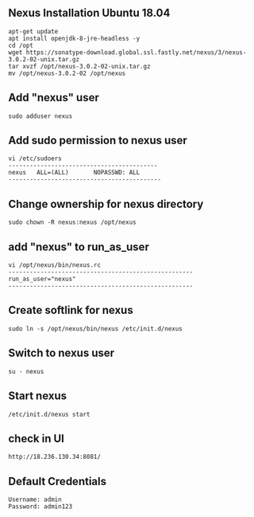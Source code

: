 ## Nexus Installation Ubuntu 18.04
    apt-get update  
    apt install openjdk-8-jre-headless -y
    cd /opt
    wget https://sonatype-download.global.ssl.fastly.net/nexus/3/nexus-3.0.2-02-unix.tar.gz
    tar xvzf /opt/nexus-3.0.2-02-unix.tar.gz
    mv /opt/nexus-3.0.2-02 /opt/nexus
## Add "nexus" user
    sudo adduser nexus  
## Add sudo permission to nexus user
    vi /etc/sudoers
    ------------------------------------------
    nexus   ALL=(ALL)       NOPASSWD: ALL
    -------------------------------------------
## Change ownership for nexus directory
    sudo chown -R nexus:nexus /opt/nexus
## add "nexus" to run_as_user
    vi /opt/nexus/bin/nexus.rc
    ----------------------------------------------------
    run_as_user="nexus"
    ----------------------------------------------------
## Create softlink for nexus
    sudo ln -s /opt/nexus/bin/nexus /etc/init.d/nexus
## Switch to nexus user
    su - nexus  
## Start nexus
    /etc/init.d/nexus start
## check in UI
    http://18.236.130.34:8081/
## Default Credentials
    Username: admin
    Password: admin123

